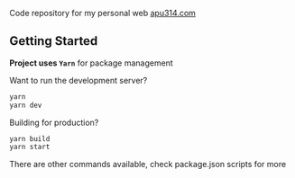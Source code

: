 Code repository for my personal web [apu314.com](https://apu314.com/)

## Getting Started

**Project uses `Yarn`** for package management

Want to run the development server?

```bash
yarn
yarn dev
```

Building for production?

```bash
yarn build
yarn start
```

There are other commands available, check package.json scripts for more
